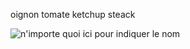 

oignon 
tomate 
ketchup 
steack

![n'importe quoi ici pour indiquer le nom](https://fatsecretfrance.fr/wp-content/uploads/2020/11/Burger-ve%CC%81ge%CC%81tarien-maison.png)


